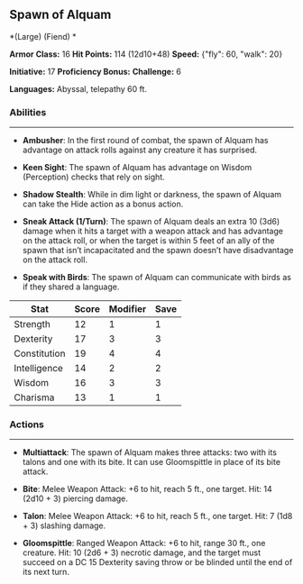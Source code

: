 ## Spawn of Alquam
*(Large) (Fiend) *

**Armor Class:** 16
**Hit Points:** 114 (12d10+48)
**Speed:** {"fly": 60, "walk": 20}

**Initiative:** 17
**Proficiency Bonus:**
**Challenge:** 6

**Languages:** Abyssal, telepathy 60 ft.

### Abilities
 --- 
- **Ambusher**: In the first round of combat, the spawn of Alquam has advantage on attack rolls against any creature it has surprised.

- **Keen Sight**: The spawn of Alquam has advantage on Wisdom (Perception) checks that rely on sight.

- **Shadow Stealth**: While in dim light or darkness, the spawn of Alquam can take the Hide action as a bonus action.

- **Sneak Attack (1/Turn)**: The spawn of Alquam deals an extra 10 (3d6) damage when it hits a target with a weapon attack and has advantage on the attack roll, or when the target is within 5 feet of an ally of the spawn that isn’t incapacitated and the spawn doesn’t have disadvantage on the attack roll.

- **Speak with Birds**: The spawn of Alquam can communicate with birds as if they shared a language.



| Stat | Score | Modifier | Save |
| ---- | ---- | ---- | ---- |
| Strength | 12 | 1 | 1 |
| Dexterity | 17 | 3 | 3 |
| Constitution | 19 | 4 | 4 |
| Intelligence | 14 | 2 | 2 |
| Wisdom | 16 | 3 | 3 |
| Charisma | 13 | 1 | 1 |

### Actions
 --- 
- **Multiattack**: The spawn of Alquam makes three attacks: two with its talons and one with its bite. It can use Gloomspittle in place of its bite attack.

- **Bite**: Melee Weapon Attack: +6 to hit, reach 5 ft., one target. Hit: 14 (2d10 + 3) piercing damage.

- **Talon**: Melee Weapon Attack: +6 to hit, reach 5 ft., one target. Hit: 7 (1d8 + 3) slashing damage.

- **Gloomspittle**: Ranged Weapon Attack: +6 to hit, range 30 ft., one creature. Hit: 10 (2d6 + 3) necrotic damage, and the target must succeed on a DC 15 Dexterity saving throw or be blinded until the end of its next turn.


